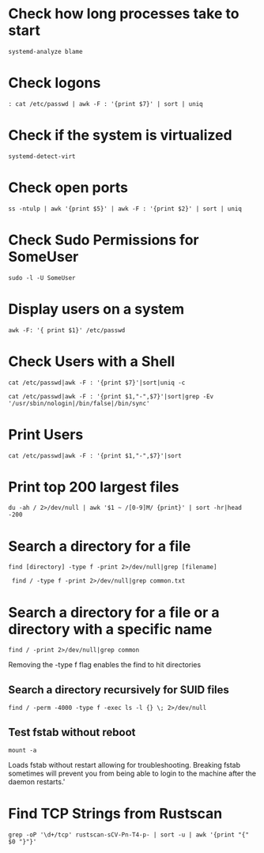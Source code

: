 # Check how long processes take to start
```
systemd-analyze blame
```
# Check logons
```
: cat /etc/passwd | awk -F : '{print $7}' | sort | uniq
```
# Check if the system is virtualized
```
systemd-detect-virt
```
# Check open ports
```
ss -ntulp | awk '{print $5}' | awk -F : '{print $2}' | sort | uniq
```

# Check Sudo Permissions for SomeUser
```
sudo -l -U SomeUser
```

# Display users on a system
```
awk -F: '{ print $1}' /etc/passwd
```

# Check Users with a Shell
```
cat /etc/passwd|awk -F : '{print $7}'|sort|uniq -c
```

```
cat /etc/passwd|awk -F : '{print $1,"-",$7}'|sort|grep -Ev '/usr/sbin/nologin|/bin/false|/bin/sync'
```
# Print Users 
```
cat /etc/passwd|awk -F : '{print $1,"-",$7}'|sort
```

# Print top 200 largest files
```
du -ah / 2>/dev/null | awk '$1 ~ /[0-9]M/ {print}' | sort -hr|head -200
```

# Search a directory for a file
```
find [directory] -type f -print 2>/dev/null|grep [filename]
```

```
 find / -type f -print 2>/dev/null|grep common.txt
```

# Search a directory for a file or a directory with a specific name
```
find / -print 2>/dev/null|grep common
```
Removing the -type f flag enables the find to hit directories

## Search a directory recursively for SUID files
```
find / -perm -4000 -type f -exec ls -l {} \; 2>/dev/null
```

## Test fstab without reboot
```
mount -a
```
Loads fstab without restart allowing for troubleshooting. Breaking fstab sometimes will prevent you from being able to login to the machine after the daemon restarts.'



# Find TCP Strings from Rustscan
```
grep -oP '\d+/tcp' rustscan-sCV-Pn-T4-p- | sort -u | awk '{print "{" $0 "}"}'
```

